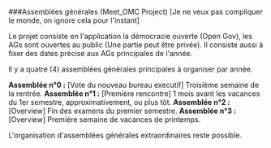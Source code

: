###Assemblées générales (Meet_OMC Project)
[Je ne veux pas compliquer le monde, on ignore cela pour l'instant]


Le projet consiste en l'application la démocracie ouverte (Open Gov), les AGs sont ouvertes au public (Une partie peut être privée).
Il consiste aussi à fixer des dates précise aux AGs principales de l'année.

Il y a quatre (4) assemblées générales principales à organiser par année.

**Assemblée n°0 :** [Vote du nouveau bureau executif] Troisième semaine de la rentrée.
**Assemblée n°1 :** [Première rencontre] 1 mois avant les vacances du 1er semestre, approximativement, ou plus tôt.
**Assemblée n°2 :** [Overview] Fin des examens du premier semestre.
**Assemblée n°3 :** [Overview] Première semaine de vacances de printemps.

L'organisation d'assemblées générales extraordinaires reste possible.
